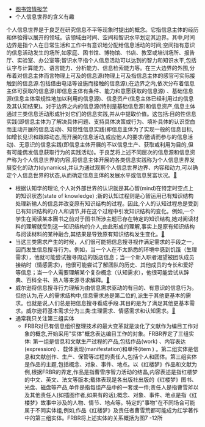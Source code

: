 - [图书馆情报学](marginnote3app://notebook/35A8B46B-B497-49E6-BF89-106A513E6697)
- 个人信息世界的含义有趣

个人信息世界是于良芝在研究信息不平等现象时提出的概念。它指信息主体的经历和体验得以展开的领域。该领域由时间、空间和智识水平划定其边界。其中,时间边界是指个人在日常生活和工作中有意识地分配给信息活动的时间;空间指有意识的信息活动发生的场所,如家庭、困书馆、博物馆、书店、教室或培训场所、报告厅、实验室、办公室等;智识水平指个人信息活动可以达到的智力和知识水平,包括认字与计算能力、语言能力、分析能力、信息检索能力等。在三大边界的外围,分布着对信息主体而言物理上可及的信息源(物理上可及指信息主体的感官可实际接触到的信息源.包括借由电话等设施而接触的信息源);在边界之内,依次分布着信息主体可获取的信息源(即信息主体有条件、能力和意愿获取的信息源) 、基础信息源(信息主体常规性地加以利用的信息源)、信息资产(信息主体已经利用过的信息及其认知结果)。对于边界之内的信息源(特别是基础信息源)和信息资产,信息主体通过三类信息活动形成针对它们的信息实践,并从中提取价值。这包括:目的性信息实践(即信息主体为了解决具体问题、支持具体决策或行为、填补具体的认识空白而主动开展的信息活动)、知觉性信息实践(即信息主体为了实现一般的信息目标,如增长见识和跟踪动态,而开展的信息活动,或应他人的要求/邀请而参与的信息活动)、无意识的信息实践(即信息主体开展的不以信息生产、获取或利用为目的,但有可能偶发信息获取行为的实践活动)。于良芝将上述不同层次的信息源和信息资产称为个人信息世界的内容,将信息主体开展的各类信息实践称为个人信息世界发展变化的动力(dynamics),并认为通过观察个人信息世界边界、内容和动力,可以确定个人信息世界的状态,从而确定信息主体的发展水平或信息贫富状况。[🍎](marginnote3app://note/30BF9068-A52C-4926-82C6-21EE831B9363)
- 根据认知学的理论,个人对外部世界的认识就是其心智(mind)在特定时空点上的知识状态(state of knowledge) ;新的认知过程则是心智运用已有知识结构处理新输人的信息并改变原有知识结构的过程。因此,个人的认知过程总是受到已有知识结构的介人和调节,并在这个过程中引发知识结构的变化。例如,一个学生在阅读某本團书之前对于图书所涉主题已存在特定的知识结构,她对阅读材料的理解就受到这一知识结构的介人,由此形成的理解,事实上是原有知识结构与阅读材料的某种融合,其结果是导致原有知识结构发生变化。[🍎](marginnote3app://note/38E7BF9F-8613-4EF8-8D6B-6F712743F9BF)
- 当这三类需求产生的时候，人们很可能把信息搜寻视作满足需求的手段之一，因而发生信息搜寻行为。例如，当一个人在不太熟悉的环境中感到饥饿（生理需求），他就可能尝试搜寻周边的饭店信息；当一个新入职者渴望被团队成员接纳时（情感需求)，他很可能尝试了解团队的历史、其他成员的专长和爱好等信息；当一个人需要理解某个复杂概念（认知需求），他很可能尝试从辞典、百科全书、熟人等来源寻求解释。[🍎](marginnote3app://note/9ABC5189-25C5-4525-B529-1A93ACBCD5ED)
- 威尔逊将信息搜寻行力理解为由信息需求驱动的有目的、有意识的信息行为。但他认为,在人的需求结构中,信息需求总是第二位的,派生于其他更基本的需求。也就是说,人们总是把信息搜寻看成手段.其目的是为了满足其他更基本需求。威尔逊将基本需求分为三类:生理需求、情感需求和认知需求。[🍎](marginnote3app://note/F49441F1-3278-4EE1-B841-C3D4618C2FE1)
- 通常我只关注第三组实体
    - FRBR对已有信息组织整理技术的最大变革就是淡化了文献作为编目工作对象的概念,开始采用"实体"概念表达编目工作的对象。FRBR界定了三组实体: 第一组是信息和文献生产过程的产品,包括作品(work) 、内容表达(expression) 、载体表现(manifestation)和单件(item ) 。第二组实体是信息和文献创作、生产、保管等过程的责任人,包括个人和团体。第三组实体是作品的主题,包括概念、对象、事件、地点。以《红楼梦》作品和文献为例,根据FRBR的界定,作品是指曹雪序智力活动的结晶,内容表述是指红楼梦的中文、英文、法文等版本;载体表现是各出版社出版的《红楼梦》图书、光盘、磁盘等产品,单件是指每组产品中的一套或一件;责任人是指曹雪斧以及其他责任人(如插图作者,如果有的话);概念、对象、事件、地点是指《红楼梦》故事中涉及的人物、情节、地点等。特定的"事物"在不同场合可能属于不同实体组,例如,作品《红楼梦》及责任者曹雪荒都可能成为红学著作中的第三组实体。FRBR将上述实体的关系概括为图7 -12所
